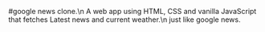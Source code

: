 #google news clone.\n 
A web app using HTML, CSS and vanilla JavaScript that fetches Latest news and current weather.\n
just like google news.
